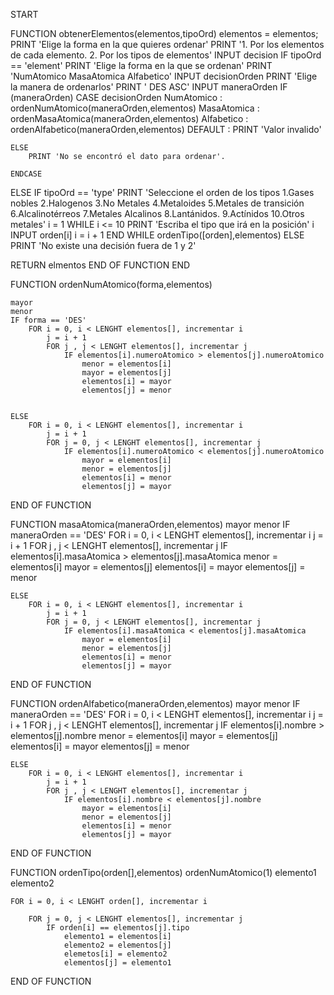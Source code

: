 START

FUNCTION obtenerElementos(elementos,tipoOrd)
elementos = elementos;
PRINT 'Elige la forma en la que quieres ordenar'
PRINT '1. Por los elementos de cada elemento.
       2. Por los tipos de elementos'
INPUT decision
IF tipoOrd == 'element'
	PRINT 'Elige la forma en la que se ordenan'
	PRINT 'NumAtomico
			MasaAtomica
			Alfabetico'
	INPUT decisionOrden
	PRINT 'Elige la manera de ordenarlos'
	PRINT ' DES
			ASC'
	INPUT maneraOrden
	IF (maneraOrden)
		CASE decisionOrden
		NumAtomico : ordenNumAtomico(maneraOrden,elementos)
		MasaAtomica : ordenMasaAtomica(maneraOrden,elementos)
		Alfabetico : ordenAlfabetico(maneraOrden,elementos)
		DEFAULT : PRINT 'Valor invalido'

	ELSE
		PRINT 'No se encontró el dato para ordenar'.
	
	ENDCASE
ELSE IF tipoOrd == 'type'
	PRINT 'Seleccione el orden de los tipos
		1.Gases nobles
		2.Halogenos
		3.No Metales
	    4.Metaloides
	    5.Metales de transición
	    6.Alcalinotérreos
	    7.Metales Alcalinos
	    8.Lantánidos.
	    9.Actínidos	
	    10.Otros metales'
	i = 1
	WHILE i <= 10
		PRINT 'Escriba el tipo que irá en la posición' i
		INPUT orden[i]
		i = i + 1
	END WHILE
	ordenTipo([orden],elementos)
ELSE
	PRINT 'No existe una decisión fuera de 1 y 2'

RETURN elmentos
END OF FUNCTION
END


FUNCTION ordenNumAtomico(forma,elementos)
	
	mayor
	menor
	IF forma == 'DES'
		FOR i = 0, i < LENGHT elementos[], incrementar i
			j = i + 1
			FOR j , j < LENGHT elementos[], incrementar j
				IF elementos[i].numeroAtomico > elementos[j].numeroAtomico
					menor = elementos[i]
					mayor = elementos[j]
					elementos[i] = mayor
					elementos[j] = menor

					
	ELSE
		FOR i = 0, i < LENGHT elementos[], incrementar i
			j = i + 1
			FOR j = 0, j < LENGHT elementos[], incrementar j
				IF elementos[i].numeroAtomico < elementos[j].numeroAtomico
					mayor = elementos[i]
					menor = elementos[j]
					elementos[i] = menor
					elementos[j] = mayor
			
END OF FUNCTION

FUNCTION masaAtomica(maneraOrden,elementos)
	mayor
	menor
	IF maneraOrden == 'DES'
		FOR i = 0, i < LENGHT elementos[], incrementar i
			j = i + 1
			FOR j , j < LENGHT elementos[], incrementar j
				IF elementos[i].masaAtomica > elementos[j].masaAtomica
					menor = elementos[i]
					mayor = elementos[j]
					elementos[i] = mayor
					elementos[j] = menor


	ELSE
		FOR i = 0, i < LENGHT elementos[], incrementar i
			j = i + 1
			FOR j = 0, j < LENGHT elementos[], incrementar j
				IF elementos[i].masaAtomica < elementos[j].masaAtomica
					mayor = elementos[i]
					menor = elementos[j]
					elementos[i] = menor
					elementos[j] = mayor
END OF FUNCTION

FUNCTION ordenAlfabetico(maneraOrden,elementos)
	mayor 
	menor
	IF maneraOrden == 'DES'
		FOR i = 0, i < LENGHT elementos[], incrementar i
			j = i + 1
			FOR j , j < LENGHT elementos[], incrementar j
				IF elementos[i].nombre > elementos[j].nombre
					menor = elementos[i]
					mayor = elementos[j]
					elementos[i] = mayor
					elementos[j] = menor

			
	ELSE
		FOR i = 0, i < LENGHT elementos[], incrementar i
			j = i + 1
			FOR j , j < LENGHT elementos[], incrementar j
				IF elementos[i].nombre < elementos[j].nombre
					mayor = elementos[i]
					menor = elementos[j]
					elementos[i] = menor 
					elementos[j] = mayor
		
END OF FUNCTION

FUNCTION ordenTipo(orden[],elementos)
	ordenNumAtomico(1)
	elemento1
	elemento2
	
	FOR i = 0, i < LENGHT orden[], incrementar i
			
		FOR j = 0, j < LENGHT elementos[], incrementar j
			IF orden[i] == elementos[j].tipo
				elemento1 = elementos[i]
				elemento2 = elementos[j]
				elemetos[i] = elemento2
				elementos[j] = elemento1
				

				
END OF FUNCTION
